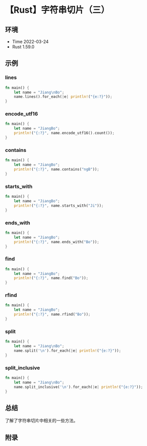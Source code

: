 # 【Rust】字符串切片（三）

## 环境

- Time 2022-03-24
- Rust 1.59.0

## 示例

### lines

```rust
fn main() {
    let name = "Jiang\nBo";
    name.lines().for_each(|e| println!("{e:?}"));
}
```

### encode_utf16

```rust
fn main() {
    let name = "JiangBo";
    println!("{:?}", name.encode_utf16().count());
}
```

### contains

```rust
fn main() {
    let name = "JiangBo";
    println!("{:?}", name.contains("ngB"));
}
```

### starts_with

```rust
fn main() {
    let name = "JiangBo";
    println!("{:?}", name.starts_with("Ji"));
}
```

### ends_with

```rust
fn main() {
    let name = "JiangBo";
    println!("{:?}", name.ends_with("Bo"));
}
```

### find

```rust
fn main() {
    let name = "JiangBo";
    println!("{:?}", name.find("Bo"));
}
```

### rfind

```rust
fn main() {
    let name = "JiangBo";
    println!("{:?}", name.rfind("Bo"));
}
```

### split

```rust
fn main() {
    let name = "Jiang\nBo";
    name.split('\n').for_each(|e| println!("{e:?}"));
}
```

### split_inclusive

```rust
fn main() {
    let name = "Jiang\nBo";
    name.split_inclusive('\n').for_each(|e| println!("{e:?}"));
}
```

## 总结

了解了字符串切片中相关的一些方法。

## 附录
